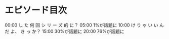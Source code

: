 # エピソード目次

00:00  し た 何 回 シ リ ー ズ 的 に？
05:00 1%が話題に
10:00  け り ゃ い い ん だ よ、 き っ か？
15:00 30%が話題に
20:00 76%が話題に